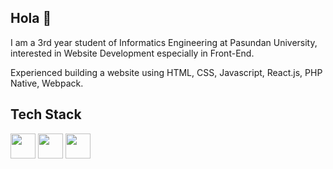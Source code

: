 ## Hola 👋

I am a 3rd year student of Informatics Engineering at Pasundan University, interested in Website Development especially in Front-End.

Experienced building a website using HTML, CSS, Javascript, React.js, PHP Native, Webpack.

## Tech Stack
<img src="https://user-images.githubusercontent.com/57717256/184521479-504a47ce-b0c8-4ab6-93dd-e630bafd82d5.png" width="40px"/>
<img src="https://user-images.githubusercontent.com/57717256/184521606-8012b6be-4795-41f9-9e6c-d227102813ed.png" width="40px"/>
<img src="https://user-images.githubusercontent.com/57717256/184521632-bd0d466b-065a-4ac8-aed7-c99f17b8c936.png" width="40px"/>
